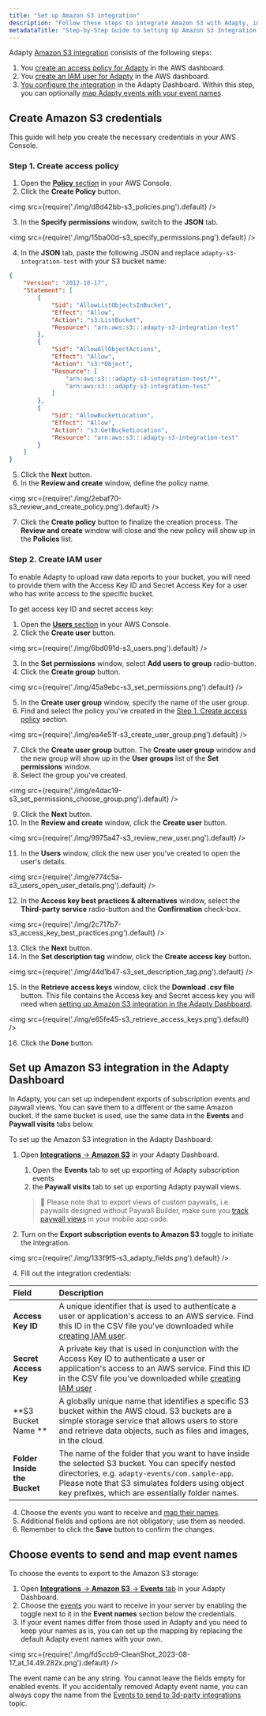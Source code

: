 ```yaml
---
title: "Set up Amazon S3 integration"
description: "Follow these steps to integrate Amazon S3 with Adapty, including creating an access policy and IAM user in the AWS dashboard, and configuring the integration in the Adapty Dashboard for exporting events and paywall view"
metadataTitle: "Step-by-Step Guide to Setting Up Amazon S3 Integration with Adapty"
---
```


Adapty [Amazon S3 integration](s3-exports) consists of the following steps:

1. You [create an access policy for Adapty](set-up-amazon-s3#step-1-create-access-policy) in the AWS dashboard.
2. You [create an IAM user for Adapty](set-up-amazon-s3#step-2-create-iam-user) in the AWS dashboard.
3. [You configure the integration](set-up-amazon-s3#set-up-amazon-s3-integration-in-the-adapty-dashboard) in the Adapty Dashboard. Within this step, you can optionally [map Adapty events with your event names](set-up-amazon-s3#choose-events-to-send-and-map-event-names).

## Create Amazon S3 credentials

This guide will help you create the necessary credentials in your AWS Console.

### Step 1\. Create access policy

1. Open the [**Policy** section](https://console.aws.amazon.com/iamv2/home?region=us-east-1#/policies) in your AWS Console.
2. Click the **Create Policy** button.


<img
  src={require('./img/d8d42bb-s3_policies.png').default}
/>





3. In the **Specify permissions** window, switch to the **JSON** tab.


<img
  src={require('./img/15ba00d-s3_specify_permissions.png').default}
/>





4. In the **JSON** tab, paste the following JSON and replace `adapty-s3-integration-test` with your S3 bucket name: 

```json title="Json"
{
    "Version": "2012-10-17",
    "Statement": [
        {
            "Sid": "AllowListObjectsInBucket",
            "Effect": "Allow",
            "Action": "s3:ListBucket",
            "Resource": "arn:aws:s3:::adapty-s3-integration-test"
        },
        {
            "Sid": "AllowAllObjectActions",
            "Effect": "Allow",
            "Action": "s3:*Object",
            "Resource": [
                "arn:aws:s3:::adapty-s3-integration-test/*",
                "arn:aws:s3:::adapty-s3-integration-test"
            ]
        },
        {
            "Sid": "AllowBucketLocation",
            "Effect": "Allow",
            "Action": "s3:GetBucketLocation",
            "Resource": "arn:aws:s3:::adapty-s3-integration-test"
        }
    ]
}
```

5. Click the **Next** button.
6. In the **Review and create** window, define the policy name.


<img
  src={require('./img/2ebaf70-s3_review_and_create_policy.png').default}
/>





7. Click the **Create policy** button to finalize the creation process. The **Review and create** window will close and the new policy will show up in the **Policies** list.

### Step 2\. Create IAM user

To enable Adapty to upload raw data reports to your bucket, you will need to provide them with the Access Key ID and Secret Access Key for a user who has write access to the specific bucket. 

To get access key ID and secret access key: 

1. Open the [**Users** section](https://console.aws.amazon.com/iamv2/home#/users) in your AWS Console.
2. Click the **Create user** button.


<img
  src={require('./img/6bd091d-s3_users.png').default}
/>





3. In the **Set permissions** window, select **Add users to group** radio-button.
4. Click the **Create group** button.


<img
  src={require('./img/45a9ebc-s3_set_permissions.png').default}
/>





5. In the **Create user group** window, specify the name of the user group.
6. Find and select the policy you've created in the [Step 1. Create access policy](set-up-amazon-s3#step-1-create-access-policy) section.


<img
  src={require('./img/ea4e51f-s3_create_user_group.png').default}
/>





7. Click the **Create user group** button. The **Create user group** window and the new group will show up in the **User groups** list of the **Set permissions** window.
8. Select the group you've created.


<img
  src={require('./img/e4dac19-s3_set_permissions_choose_group.png').default}
/>





9. Click the **Next** button.
10. In the **Review and create** window, click the **Create user** button.


<img
  src={require('./img/9975a47-s3_review_new_user.png').default}
/>





11. In the **Users** window, click the new user you've created to open the user's details.


<img
  src={require('./img/e774c5a-s3_users_open_user_details.png').default}
/>





12. In the **Access key best practices & alternatives** window, select the **Third-party service** radio-button and the **Confirmation** check-box.


<img
  src={require('./img/2c717b7-s3_access_key_best_practices.png').default}
/>





13. Click the **Next** button.
14. In the **Set description tag** window, click the **Create access key** button.


<img
  src={require('./img/44d1b47-s3_set_description_tag.png').default}
/>





15. In the **Retrieve access keys** window, click the **Download .csv file** button. This file contains the Access key and Secret access key you will need when [setting up Amazon S3 integration in the Adapty Dashboard](set-up-amazon-s3#set-up-amazon-s3-integration-in-the-adapty-dashboard).


<img
  src={require('./img/e65fe45-s3_retrieve_access_keys.png').default}
/>





16. Click the **Done** button.

## Set up Amazon S3 integration in the Adapty Dashboard

In Adapty, you can set up independent exports of subscription events and paywall views. You can save them to a different or the same Amazon bucket. If the same bucket is used, use the same data in the **Events** and **Paywall visits** tabs below.

To set up the Amazon S3 integration in the Adapty Dashboard:

1. Open [**Integrations** -> **Amazon S3**](https://app.adapty.io/integrations/s3) in your Adapty Dashboard. 

   1. Open the **Events** tab  to set up exporting of Adapty subscription events 
   2. the **Paywall visits** tab to set up exporting Adapty paywall views.

   > 📘 Please note that to export views of custom paywalls, i.e. paywalls designed without Paywall Builder, make sure you [track paywall views](present-remote-config-paywalls#track-paywall-view-events) in your mobile app code.



3. Turn on the **Export subscription events to Amazon S3** toggle to initiate the integration.

   
<img
  src={require('./img/133f9f5-s3_adapty_fields.png').default}
/>



4. Fill out the integration credentials:

| Field                        | Description                                                                                                                                                                                                                                                |
| :--------------------------- | :--------------------------------------------------------------------------------------------------------------------------------------------------------------------------------------------------------------------------------------------------------- |
| **Access Key ID**            | A unique identifier that is used to authenticate a user or application's access to an AWS service.  Find this ID in the CSV file you've downloaded while [creating IAM user](set-up-amazon-s3#step-2-create-iam-user).                                 |
| **Secret Access Key**        | A private key that is used in conjunction with the Access Key ID to authenticate a user or application's access to an AWS service. Find this ID in the CSV file you've downloaded while [creating IAM user](set-up-amazon-s3#step-2-create-iam-user) . |
| **S3 Bucket Name **          | A globally unique name that identifies a specific S3 bucket within the AWS cloud. S3 buckets are a simple storage service that allows users to store and retrieve data objects, such as files and images, in the cloud.                                    |
| **Folder Inside the Bucket** | The name of the folder that you want to have inside the selected S3 bucket. You can specify nested directories, e.g. `adapty-events/com.sample-app`. Please note that S3 simulates folders using object key prefixes, which are essentially folder names.  |

4. Choose the events you want to receive and [map their names](set-up-amazon-s3#choose-events-to-send-and-map-event-names).
5. Additional fields and options are not obligatory; use them as needed. 
6. Remember to click the **Save** button to confirm the changes.

## Choose events to send and map event names

To choose the events to export to the Amazon S3 storage:

1. Open [**Integrations** -> **Amazon S3** -> **Events** tab](https://app.adapty.io/integrations/s3) in your Adapty Dashboard.
2. Choose the [events](events) you want to receive in your server by enabling the toggle next to it in the **Event names** section below the credentials. 
3. If your event names differ from those used in Adapty and you need to keep your names as is, you can set up the mapping by replacing the default Adapty event names with your own.


<img
  src={require('./img/fd5ccb9-CleanShot_2023-08-17_at_14.49.282x.png').default}
/>





The event name can be any string. You cannot leave the fields empty for enabled events. If you accidentally removed Adapty event name, you can always copy the name from the [Events to send to 3d-party integrations](events) topic.